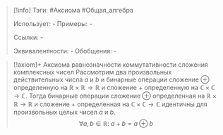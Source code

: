 > [!info]
> Тэги: #Аксиома #Общая_алгебра  
> 
> Использует: *-*
> Примеры: *-*
> 
> Ссылки: *-*
> 
> Эквивалентности: *-*
> Обобщения: *-*

> [!axiom]+ Аксиомa равнозначности коммутативности сложения комплексных чисел
> Рассмотрим два произвольных действительных числа $a$ и $b$ и бинарные операции сложение $\oplus$ определенную на $\mathbb{R \times R \rightarrow R}$ и сложение $+$ определенную на $\mathbb{C \times C \rightarrow C}$. Тогда бинарные операции сложение $\oplus$ определенная на $\mathbb{R \times R \rightarrow R}$ и сложение $+$ определенная на $\mathbb{C \times C \rightarrow C}$ идентичны для произвольных целых чисел $a$ и $b$.
> $$\forall a, b \in \mathbb R: \; a + b = a \oplus b$$